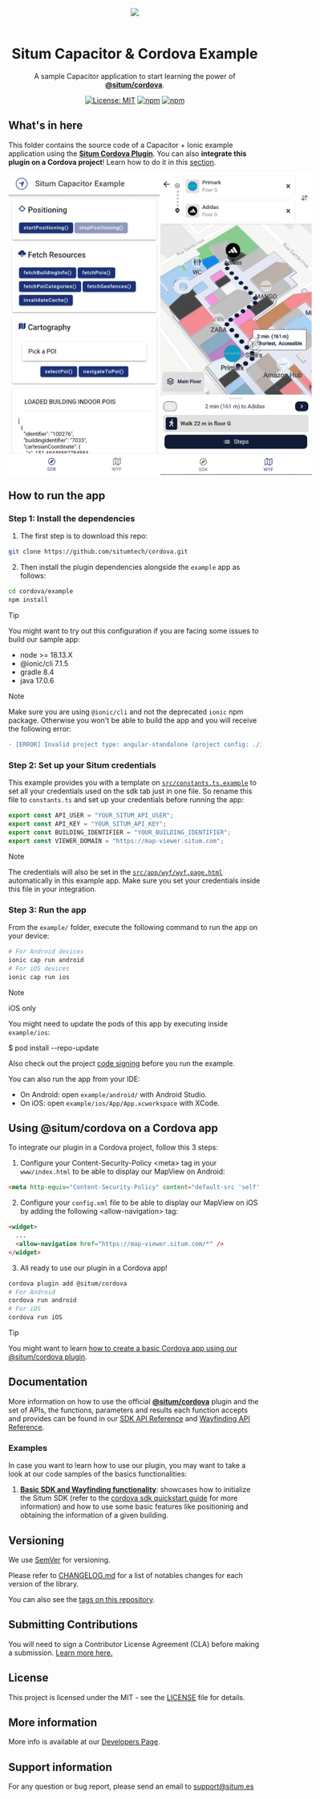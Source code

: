 <p align="center"> <img width="233" src="https://situm.com/wp-content/themes/situm/img/logo-situm.svg" style="margin-bottom:1rem" />
<h1 align="center">Situm Capacitor & Cordova Example</h1>
</p>

<div align="center" style="text-align:center">

A sample Capacitor application to start learning the power of [**@situm/cordova**](https://www.npmjs.com/package/@situm/cordova).

</div>

<div align="center" style="text-align:center">

[![License: MIT](https://img.shields.io/badge/License-MIT-blue.svg)](https://opensource.org/licenses/MIT)
[![npm](https://img.shields.io/npm/v/@situm/cordova.svg)](https://www.npmjs.com/package/@situm/cordova)
[![npm](https://img.shields.io/npm/dm/@situm/cordova.svg)](https://www.npmjs.com/package/@situm/cordova)

</div>

## What's in here

This folder contains the source code of a Capacitor + Ionic example application using the [**Situm Cordova Plugin**](../README.md). You can also **integrate this plugin on a Cordova project**! Learn how to do it in this [section](#using-situmcordova-on-a-cordova-app).

<div align="center" style="display: flex;">
    <img src="./docs/assets/sdk_preview.png" alt="sdk_preview">
    <img src="./docs/assets/wyf_preview.png" alt="wyf_preview">
</div>

## How to run the app

### Step 1: Install the dependencies

1. The first step is to download this repo:

```bash
git clone https://github.com/situmtech/cordova.git
```

2. Then install the plugin dependencies alongside the `example` app as follows:

```bash
cd cordova/example
npm install
```

> [!TIP]
> You might want to try out this configuration if you are facing some issues to build our sample app:
>
> - node >= 18.13.X
> - @ionic/cli 7.1.5
> - gradle 8.4
> - java 17.0.6

> [!NOTE]
> Make sure you are using `@ionic/cli` and not the deprecated `ionic` npm package. Otherwise you won't be able to build the app and you will receive the following error:

```diff
- [ERROR] Invalid project type: angular-standalone (project config: ./ionic.config.json).
```

### Step 2: Set up your Situm credentials

This example provides you with a template on [`src/constants.ts.example`](src/constants.ts.example) to set all your credentials used on the sdk tab just in one file. So rename this file to `constants.ts` and set up your credentials before running the app:

```typescript
export const API_USER = "YOUR_SITUM_API_USER";
export const API_KEY = "YOUR_SITUM_API_KEY";
export const BUILDING_IDENTIFIER = "YOUR_BUILDING_IDENTIFIER";
export const VIEWER_DOMAIN = "https://map-viewer.situm.com";
```

> [!NOTE]
> The credentials will also be set in the [`src/app/wyf/wyf.page.html`](./src/app/wyf/wyf.page.html) automatically in this example app. Make sure you set your credentials inside this file in your integration.

### Step 3: Run the app <a name="runapplication"></a>

From the `example/` folder, execute the following command to run the app on your device:

```bash
# For Android devices
ionic cap run android
# For iOS devices
ionic cap run ios
```

> [!NOTE]
> iOS only
>
> You might need to update the pods of this app by executing inside `example/ios`:
>
> $ pod install --repo-update
>
> Also check out the project [code signing](https://developer.apple.com/support/code-signing/) before you run the example.

You can also run the app from your IDE:

- On Android: open `example/android/` with Android Studio.
- On iOS: open `example/ios/App/App.xcworkspace` with XCode.

## Using @situm/cordova on a Cordova app

To integrate our plugin in a Cordova project, follow this 3 steps:

1. Configure your Content-Security-Policy \<meta\> tag in your `www/index.html` to be able to display our MapView on Android:

```html
<meta http-equiv="Content-Security-Policy" content="default-src 'self' data: https://ssl.gstatic.com https://map-viewer.situm.com 'unsafe-eval'; style-src 'self' 'unsafe-inline'; media-src *; img-src 'self' data: content:;" />
```

2. Configure your `config.xml` file to be able to display our MapView on iOS by adding the following \<allow-navigation\> tag:

```html
<widget>
  ...
  <allow-navigation href="https://map-viewer.situm.com/*" />
</widget>
```

3. All ready to use our plugin in a Cordova app!

```bash
cordova plugin add @situm/cordova
# For Android
cordova run android
# For iOS
cordova run iOS
```

> [!TIP]
> You might want to learn [how to create a basic Cordova app using our @situm/cordova plugin](https://situm.com/docs/a-basic-cordova-app/).

## Documentation

More information on how to use the official [**@situm/cordova**](https://www.npmjs.com/package/@situm/cordova) plugin and the set of APIs, the functions, parameters and results each function accepts and provides can be found in our [SDK API Reference](https://developers.situm.com/sdk_documentation/cordova/jsdoc/latest/situm) and [Wayfinding API Reference](https://developers.situm.com/sdk_documentation/cordova/jsdoc/latest/mapview).

### Examples

In case you want to learn how to use our plugin, you may want to take a look at our code samples of the basics functionalities:

1. [**Basic SDK and Wayfinding functionality**](./src/app/sdk/sdk.page.ts): showcases how to initialize the Situm SDK (refer to the [cordova sdk quickstart guide](https://situm.com/docs/a-basic-cordova-app/) for more information) and how to use some basic features like positioning and obtaining the information of a given building.

## Versioning

We use [SemVer](http://semver.org/) for versioning.

Please refer to [CHANGELOG.md](../CHANGELOG.md) for a list of notables changes for each version of the library.

You can also see the [tags on this repository](https://github.com/situmtech/cordova/tags).

## Submitting Contributions

You will need to sign a Contributor License Agreement (CLA) before making a submission. [Learn more here.](https://situm.com/contributions/)

## License

This project is licensed under the MIT - see the [LICENSE](../LICENSE) file for details.

## More information

More info is available at our [Developers Page](https://situm.com/docs/01-introduction/).

## Support information

For any question or bug report, please send an email to [support@situm.es](mailto:support@situm.es)
